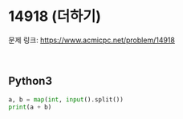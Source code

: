 # 14918 (더하기)

문제 링크: <https://www.acmicpc.net/problem/14918>

<br>

## Python3

```python
a, b = map(int, input().split())
print(a + b)
```
